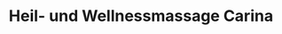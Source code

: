 ---
title: "Heil- und Wellnessmassage Carina"
url: /weibern/heil-und-wellnessmassage-carina/
shop: Massage
---
